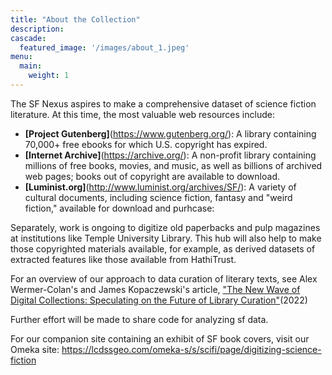 ```yaml
---
title: "About the Collection"
description: 
cascade:
  featured_image: '/images/about_1.jpeg'
menu:
  main:
    weight: 1
---
```


The SF Nexus aspires to make a comprehensive dataset of science fiction literature. At this time, the most valuable web resources include:
* **[Project Gutenberg]**(https://www.gutenberg.org/): A library containing 70,000+ free ebooks for which U.S. copyright has expired.
* **[Internet Archive]**(https://archive.org/): A non-profit library containing millions of free books, movies, and music, as well as billions of archived web pages; books out of copyright are available to download.
* **[Luminist.org]**(http://www.luminist.org/archives/SF/): A variety of cultural documents, including science fiction, fantasy and "weird fiction," available for download and purhcase: 

Separately, work is ongoing to digitize old paperbacks and pulp magazines at institutions like Temple University Library. This hub will also help to make those copyrighted materials available, for example, as derived datasets of extracted features like those available from HathiTrust. 

For an overview of our approach to data curation of literary texts, see Alex Wermer-Colan's and James Kopaczewski's article, ["The New Wave of Digital Collections: Speculating on the Future of Library Curation"](https://www.jstor.org/stable/45420508#metadata_info_tab_contents)(2022)

Further effort will be made to share code for analyzing sf data.

For our companion site containing an exhibit of SF book covers, visit our Omeka site: https://lcdssgeo.com/omeka-s/s/scifi/page/digitizing-science-fiction
